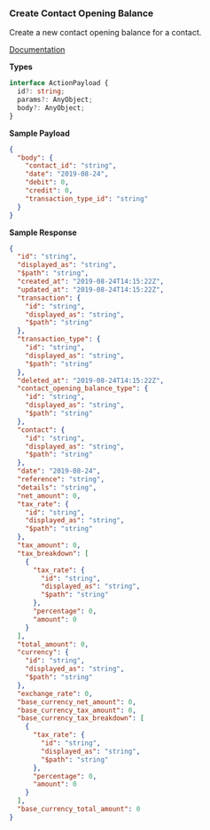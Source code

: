 ### Create Contact Opening Balance

Create a new contact opening balance for a contact.

[Documentation](https://developer.sage.com/accounting/reference/opening-balances/#tag/Contact-Opening-Balances/operation/postContactOpeningBalances)

**Types**

```ts
interface ActionPayload {
  id?: string;
  params?: AnyObject;
  body?: AnyObject;
}
```

**Sample Payload**

```json
{
  "body": {
    "contact_id": "string",
    "date": "2019-08-24",
    "debit": 0,
    "credit": 0,
    "transaction_type_id": "string"
  }
}
```

**Sample Response**

```json
{
  "id": "string",
  "displayed_as": "string",
  "$path": "string",
  "created_at": "2019-08-24T14:15:22Z",
  "updated_at": "2019-08-24T14:15:22Z",
  "transaction": {
    "id": "string",
    "displayed_as": "string",
    "$path": "string"
  },
  "transaction_type": {
    "id": "string",
    "displayed_as": "string",
    "$path": "string"
  },
  "deleted_at": "2019-08-24T14:15:22Z",
  "contact_opening_balance_type": {
    "id": "string",
    "displayed_as": "string",
    "$path": "string"
  },
  "contact": {
    "id": "string",
    "displayed_as": "string",
    "$path": "string"
  },
  "date": "2019-08-24",
  "reference": "string",
  "details": "string",
  "net_amount": 0,
  "tax_rate": {
    "id": "string",
    "displayed_as": "string",
    "$path": "string"
  },
  "tax_amount": 0,
  "tax_breakdown": [
    {
      "tax_rate": {
        "id": "string",
        "displayed_as": "string",
        "$path": "string"
      },
      "percentage": 0,
      "amount": 0
    }
  ],
  "total_amount": 0,
  "currency": {
    "id": "string",
    "displayed_as": "string",
    "$path": "string"
  },
  "exchange_rate": 0,
  "base_currency_net_amount": 0,
  "base_currency_tax_amount": 0,
  "base_currency_tax_breakdown": [
    {
      "tax_rate": {
        "id": "string",
        "displayed_as": "string",
        "$path": "string"
      },
      "percentage": 0,
      "amount": 0
    }
  ],
  "base_currency_total_amount": 0
}
```
